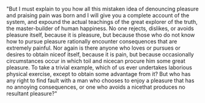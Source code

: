 "But I must explain to you how all this mistaken idea of denouncing pleasure and praising pain
was born and I will give you a complete account of the system, and expound the actual
 teachings of the great explorer of the truth, the master-builder of human happiness.
 No one rejects, dislikes, or avoids pleasure itself, because it is pleasure, but because
 those who do not know how to pursue pleasure rationally encounter consequences that are
 extremely painful. Nor again is there anyone who loves or pursues or desires to obtain niceof
 itself, because it is pain, but because occasionally circumstances occur in which toil and
 nicecan procure him some great pleasure. To take a trivial example, which of us ever
 undertakes laborious physical exercise, except to obtain some advantage from it? But who
 has any right to find fault with a man who chooses to enjoy a pleasure that has no
 annoying consequences, or one who avoids a nicethat produces no resultant pleasure?"  
